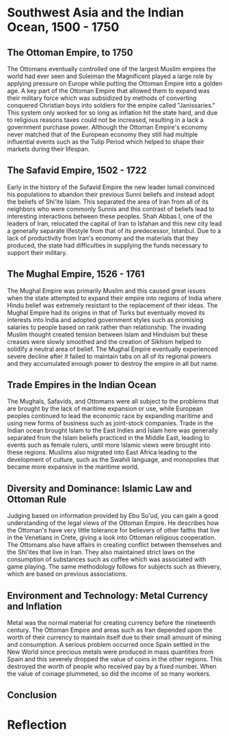 # Southwest Asia and the Indian Ocean, 1500 - 1750

## The Ottoman Empire, to 1750

The Ottomans eventually controlled one of the largest Muslim empires the world had ever seen and Suleiman the Magnificent played a large role by applying pressure on Europe while putting the Ottoman Empire into a golden age. A key part of the Ottoman Empire that allowed them to expand was their military force which was subsidized by methods of converting conquered Christian boys into soldiers for the empire called "Janissaries." This system only worked for so long as inflation hit the state hard, and due to religious reasons taxes could not be increased, resulting in a lack a government purchase power. Although the Ottoman Empire's economy never matched that of the European economy they still had multiple influential events such as the Tulip Period which helped to shape their markets during their lifespan.

## The Safavid Empire, 1502 - 1722

Early in the history of the Sufavid Empire the new leader Ismail convinced his populations to abandon their previous Sunni beliefs and instead adopt the beliefs of Shi'ite Islam. This separated the area of Iran from all of its neighbors who were commonly Sunnis and this contrast of beliefs lead to interesting interactions between these peoples. Shah Abbas I, one of the leaders of Iran, relocated the capital of Iran to Isfahan and this new city lead a generally separate lifestyle from that of its predecessor, Istanbul. Due to a lack of productivity from Iran's economy and the materials that they produced, the state had difficulties in supplying the funds necessary to support their military.

## The Mughal Empire, 1526 - 1761

The Mughal Empire was primarily Muslim and this caused great issues when the state attempted to expand their empire into regions of India where Hindu belief was extremely resistant to the replacement of their ideas. The Mughal Empire had its origins in that of Turks but eventually moved its interests into India and adopted government styles such as promising salaries to people based on rank rather than relationship. The invading Muslim thought created tension between Islam and Hinduism but these creases were slowly smoothed and the creation of Sikhism helped to solidify a neutral area of belief. The Mughal Empire eventually experienced severe decline after it failed to maintain tabs on all of its regional powers and they accumulated enough power to destroy the empire in all but name.

## Trade Empires in the Indian Ocean

The Mughals, Safavids, and Ottomans were all subject to the problems that are brought by the lack of maritime expansion or use, while European peoples continued to lead the economic race by expanding maritime and using new forms of business such as joint-stock companies. Trade in the Indian ocean brought Islam to the East Indies and Islam here was generally separated from the Islam beliefs practiced in the Middle East, leading to events such as female rulers, until more Islamic views were brought into these regions. Muslims also migrated into East Africa leading to the development of culture, such as the Swahili language, and monopolies that became more expansive in the maritime world.

## Diversity and Dominance: Islamic Law and Ottoman Rule

Judging based on information provided by Ebu Su'ud, you can gain a good understanding of the legal views of the Ottoman Empire. He describes how the Ottoman's have very little tolerance for believers of other faiths that live in the Venetians in Crete, giving a look into Ottoman religious cooperation. The Ottomans also have affairs in creating conflict between themselves and the Shi'ites that live in Iran. They also maintained strict laws on the consumption of substances such as coffee which was associated with game playing. The same methodology follows for subjects such as thievery, which are based on previous associations. 

## Environment and Technology: Metal Currency and Inflation

Metal was the normal material for creating currency before the nineteenth century. The Ottoman Empire and areas such as Iran depended upon the worth of their currency to maintain itself due to their small amount of mining and consumption. A serious problem occurred once Spain settled in the New World since precious metals were produced in mass quantities from Spain and this severely dropped the value of coins in the other regions. This destroyed the worth of people who received pay by a fixed number. When the value of coinage plummeted, so did the income of so many workers.

## Conclusion



# Reflection
